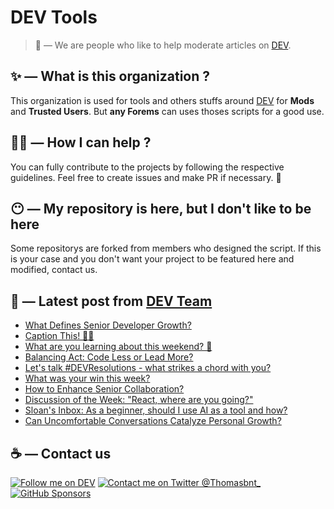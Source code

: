 # DEV Tools

> 🔧 — We are people who like to help moderate articles on [DEV](https://dev.to).

## ✨ — What is this organization ?

This organization is used for tools and others stuffs around [DEV](https://dev.to) for **Mods** and **Trusted Users**. But __any Forems__ can uses thoses scripts for a good use.


## 💪🏼 — How I can help ?

You can fully contribute to the projects by following the respective guidelines. Feel free to create issues and make PR if necessary. 🎉

## 😶 — My repository is here, but I don't like to be here

Some repositorys are forked from members who designed the script. If this is your case and you don't want your project to be featured here and modified, contact us.

## 📝 — Latest post from [DEV Team](https://dev.to/devteam)

<!-- BLOG-POST-LIST:START -->
- [What Defines Senior Developer Growth?](https://dev.to/devteam/what-defines-senior-developer-growth-3mg6)
- [Caption This! 🤔💭](https://dev.to/devteam/caption-this-5e8i)
- [What are you learning about this weekend? 🧠](https://dev.to/devteam/what-are-you-learning-about-this-weekend-1ngh)
- [Balancing Act: Code Less or Lead More?](https://dev.to/devteam/balancing-act-code-less-or-lead-more-4hf4)
- [Let&#39;s talk #DEVResolutions - what strikes a chord with you?](https://dev.to/devteam/lets-talk-devresolutions-what-strikes-a-chord-with-you-21i7)
- [What was your win this week?](https://dev.to/devteam/what-was-your-win-this-week-59pe)
- [How to Enhance Senior Collaboration?](https://dev.to/devteam/how-to-enhance-senior-collaboration-2i7p)
- [Discussion of the Week: &quot;React, where are you going?&quot;](https://dev.to/devteam/discussion-of-the-week-react-where-are-you-going-2fn2)
- [Sloan&#39;s Inbox: As a beginner, should I use AI as a tool and how?](https://dev.to/devteam/sloans-inbox-as-a-beginner-should-i-use-ai-as-a-tool-and-how-1eph)
- [Can Uncomfortable Conversations Catalyze Personal Growth?](https://dev.to/devteam/can-uncomfortable-conversations-catalyze-personal-growth-376h)
<!-- BLOG-POST-LIST:END -->


## ☕ — Contact us

[![Follow me on DEV](https://img.shields.io/badge/dev.to-%2308090A.svg?&style=for-the-badge&logo=dev.to&logoColor=white&alt=devto)](https://dev.to/thomasbnt)
[![Contact me on Twitter @Thomasbnt_](https://img.shields.io/badge/Contact%20me%20on%20Twitter-%231DA1F2.svg?&style=for-the-badge&logo=twitter&logoColor=white&alt=twitter)](https://twitter.com/messages/1142357270-1142357270?text=Hello,%20I%20contact%20you%20from%20devtotools%20&recipient_id=1142357270) [![GitHub Sponsors](https://img.shields.io/badge/Sponsor%20me-%23EA54AE.svg?&style=for-the-badge&logo=github-sponsors&logoColor=white)](https://github.com/sponsors/thomasbnt)


